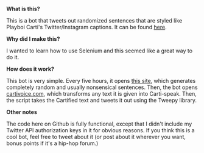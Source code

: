 **What is this?**

This is a bot that tweets out randomized sentences that are styled like Playboi Carti's Twitter/Instagram captions.
It can be found <a href="https://twitter.com/Carti_Bot">here</a>.

**Why did I make this?**

I wanted to learn how to use Selenium and this seemed like a great way to do it.

**How does it work?**

This bot is very simple.  Every five hours, it opens <a href="https://randomwordgenerator.com/sentence.php">this site</a>, which generates completely random and usually nonsensical sentences.  Then, the bot opens <a href="https://cartivoice.com">cartivoice.com</a>, which transforms any text it is given into Carti-speak.  Then, the script takes the Cartified text and tweets it out using the Tweepy library.  

**Other notes**

The code here on Github is fully functional, except that I didn't include my Twitter API authorization keys in it for obvious reasons.  If you think this is a cool bot, feel free to tweet about it (or post about it wherever you want, bonus points if it's a hip-hop forum.)

